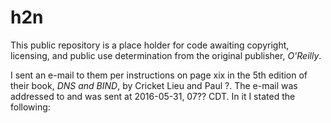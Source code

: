 # h2n 

This public repository is a place holder for code awaiting copyright, licensing, and public use determination from the original publisher, *O'Reilly*.

I sent an e-mail to them per instructions on page xix in the 5th edition of their book, *DNS and BIND*, by Cricket Lieu and Paul ?.  The e-mail was addressed to <??> and was sent at 2016-05-31, 07?? CDT.  In it I stated the following:


